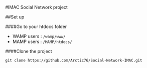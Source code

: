 #IMAC Social Network project

##Set up

####Go to your htdocs folder

- WAMP users : `/wamp/www/`
- MAMP users : `/MAMP/htdocs/`


####Clone the project

```
git clone https://github.com/Arctic76/Social-Network-IMAC.git
```
